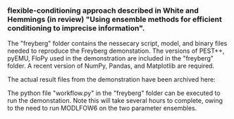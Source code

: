 ### flexible-conditioning approach described in White and Hemmings (in review) "Using ensemble methods for efficient conditioning to imprecise information".

The "freyberg" folder contains the nessecary script, model, and binary files needed to reproduce the Freyberg demonstation.  The versions of PEST++, pyEMU,
FloPy used in the demonstration are included in the "freyberg" folder.  A recent version of NumPy, Pandas, and Matplotlib are required.  

The actual result files from the demonstration have been archived here:

The python file "workflow.py" in the "freyberg" folder can be executed to run the demonstation.  Note this will take several hours to complete, owing to the need to run MODLFOW6 on the two parameter ensembles. 

